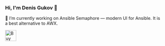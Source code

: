 ### Hi, I'm Denis Gukov 👋

🔭 I’m currently working on Ansible Semaphore &mdash; modern UI for Ansible. It is a best alternative to AWX.

<a href='https://ko-fi.com/L4L4FKF76' target='_blank'><img height='36' style='border:0px;height:36px;' src='https://cdn.ko-fi.com/cdn/kofi2.png?v=3' border='0' alt='Buy Me a Coffee at ko-fi.com' /></a>
